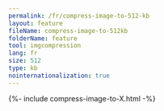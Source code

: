 ```yaml
---
permalink: /fr/compress-image-to-512-kb
layout: feature
fileName: compress-image-to-512kb
folderName: feature
tool: imgcompression
lang: fr
size: 512
type: kb
nointernationalization: true
---
```

{%- include compress-image-to-X.html -%}       

